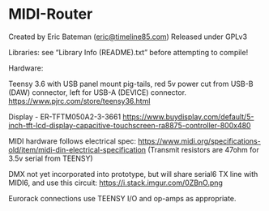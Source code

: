# MIDI-Router
Created by Eric Bateman (eric@timeline85.com)
Released under GPLv3

Libraries: see “Library Info (README).txt” before attempting to compile!


Hardware:

Teensy 3.6 with USB panel mount pig-tails, red 5v power cut from USB-B (DAW) connector, left for USB-A (DEVICE) connector. 
https://www.pjrc.com/store/teensy36.html

Display - ER-TFTM050A2-3-3661
https://www.buydisplay.com/default/5-inch-tft-lcd-display-capacitive-touchscreen-ra8875-controller-800x480

MIDI hardware follows electrical spec:
https://www.midi.org/specifications-old/item/midi-din-electrical-specification
(Transmit resistors are 47ohm for 3.5v serial from TEENSY)

DMX not yet incorporated into prototype, but will share serial6 TX line with MIDI6, and use this circuit:
https://i.stack.imgur.com/0ZBnO.png

Eurorack connections use TEENSY I/O and op-amps as appropriate.